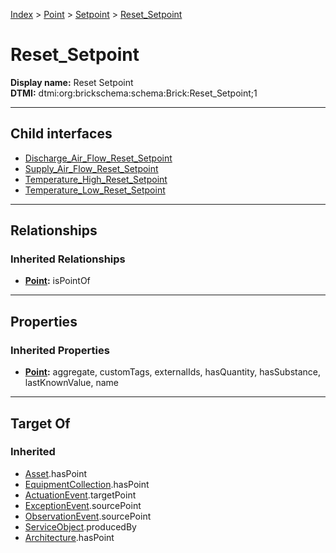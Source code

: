 [Index](../../../Index.md) > [Point](../../Point.md) > [Setpoint](../Setpoint.md) > [Reset_Setpoint](#)
# Reset_Setpoint

**Display name:** Reset Setpoint<br />
**DTMI:** dtmi:org:brickschema:schema:Brick:Reset_Setpoint;1

---

## Child interfaces
* [Discharge_Air_Flow_Reset_Setpoint](Discharge_Air_Flow_Reset_Setpoint/Discharge_Air_Flow_Reset_Setpoint.md)
* [Supply_Air_Flow_Reset_Setpoint](Supply_Air_Flow_Reset_Setpoint/Supply_Air_Flow_Reset_Setpoint.md)
* [Temperature_High_Reset_Setpoint](Temperature_High_Reset_Setpoint/Temperature_High_Reset_Setpoint.md)
* [Temperature_Low_Reset_Setpoint](Temperature_Low_Reset_Setpoint/Temperature_Low_Reset_Setpoint.md)

---

## Relationships
### Inherited Relationships
* **[Point](../../Point.md):** isPointOf

---

## Properties
### Inherited Properties
* **[Point](../../Point.md):** aggregate, customTags, externalIds, hasQuantity, hasSubstance, lastKnownValue, name

---

## Target Of
### Inherited
* [Asset](../../../Asset/Asset.md).hasPoint
* [EquipmentCollection](../../../Collection/AssetCollection/EquipmentCollection/EquipmentCollection.md).hasPoint
* [ActuationEvent](../../../Event/PointEvent/ActuationEvent.md).targetPoint
* [ExceptionEvent](../../../Event/PointEvent/ExceptionEvent.md).sourcePoint
* [ObservationEvent](../../../Event/PointEvent/ObservationEvent.md).sourcePoint
* [ServiceObject](../../../Information/ServiceObject/ServiceObject.md).producedBy
* [Architecture](../../../Space/Architecture/Architecture.md).hasPoint
